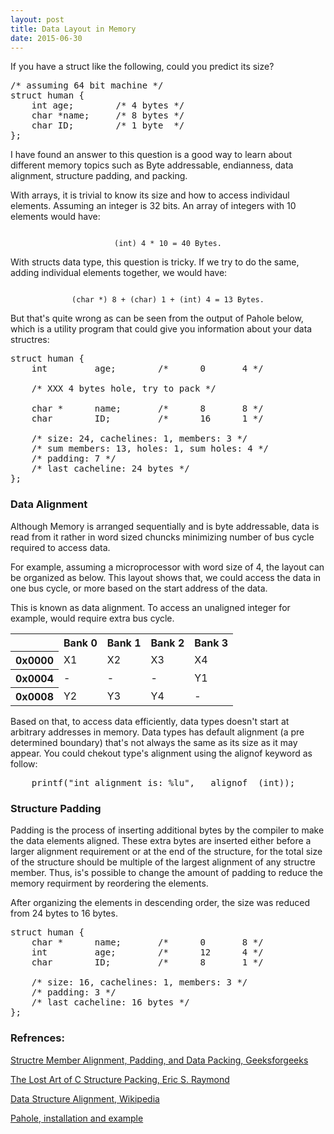 ```yaml
---
layout: post
title: Data Layout in Memory
date: 2015-06-30
---
```


If you have a struct like the following, could you predict its size?

<pre>
/* assuming 64 bit machine */
struct human {
    int age;        /* 4 bytes */
    char *name;     /* 8 bytes */
    char ID;        /* 1 byte  */
};
</pre>

I have found an answer to this question is a good way to learn about
different memory topics such as Byte addressable, endianness, data alignment, structure padding, and packing.

With arrays, it is trivial to know its size and how to access individaul elements. Assuming an integer is 32 bits.
An array of integers with 10 elements would have: 

<div align="center"><code>
(int) 4 * 10 = 40 Bytes.
</code></div>

With structs data type, this question is tricky. If we try to do the same, adding individual elements together, we would have:

<div align="center"><code>
(char *) 8 + (char) 1 + (int) 4 = 13 Bytes.
</code></div>

But that's quite wrong as can be seen from the output of Pahole below, 
which is a utility program that could give you information about your data structres:

<pre>
struct human {
    int         age;        /*      0       4 */

    /* XXX 4 bytes hole, try to pack */

    char *      name;       /*      8       8 */
    char        ID;         /*      16      1 */

    /* size: 24, cachelines: 1, members: 3 */
    /* sum members: 13, holes: 1, sum holes: 4 */
    /* padding: 7 */
    /* last cacheline: 24 bytes */
};
</pre>


### Data Alignment

Although Memory is arranged sequentially and is byte addressable, 
data is read from it rather in word sized chuncks minimizing number of bus cycle required to access data.

For example, assuming a microprocessor with word size of 4, the layout can be organized as below.
This layout shows that, we could access the data in one bus cycle, or more based on the start address of the data.

This is known as data alignment. 
To access an unaligned integer for example, would require extra bus cycle.

<table style="width:100%">
<tr>
    <th></th>
    <th>Bank 0</th>
    <th>Bank 1</th>
    <th>Bank 2</th>
    <th>Bank 3</th>
</tr>
<tr>
    <th>0x0000</th>
    <td>X1</td>
    <td>X2</td>
    <td>X3</td>
    <td>X4</td>
</tr>
<tr>
    <th>0x0004</th>
    <td>-</td>
    <td>-</td>
    <td>-</td>
    <td>Y1</td>
</tr>
<tr>
    <th>0x0008</th>
    <td>Y2</td>
    <td>Y3</td>
    <td>Y4</td>
    <td>-</td>
</tr>
</table>


<!-- what is alignment? -->
Based on that, to access data efficiently, data types doesn't start at arbitrary addresses in memory.
Data types has default alignment (a pre determined boundary) that's not always the same as its size as it may appear.
You could chekout type's alignment using the alignof keyword as follow:

<pre>
    printf("int alignment is: %lu", __alignof__(int));
</pre>


### Structure Padding

Padding is the process of inserting additional bytes by the compiler to make the data elements aligned.
These extra bytes are inserted either before a larger alignment requirement or at the end of the structure, 
for the total size of the structure should be multiple of the largest alignment of any structre member.
Thus, is's possible to change the amount of padding to reduce the memory requirment by reordering the elements.

After organizing the elements in descending order, the size was reduced from 24 bytes to 16 bytes.
<!-- packing ? -->
<pre>
struct human {
    char *      name;       /*      0       8 */
    int         age;        /*      12      4 */
    char        ID;         /*      8       1 */

    /* size: 16, cachelines: 1, members: 3 */
    /* padding: 3 */
    /* last cacheline: 16 bytes */
};
</pre>

### Refrences:

[Structre Member Alignment, Padding, and Data Packing, Geeksforgeeks](http://www.geeksforgeeks.org/structure-member-alignment-padding-and-data-packing/)

[The Lost Art of C Structure Packing, Eric S. Raymond](http://www.catb.org/esr/structure-packing/)

[Data Structure Alignment, Wikipedia](https://en.wikipedia.org/wiki/Data_structure_alignment)

[Pahole, installation and example](https://nenadsprojects.wordpress.com/tag/pahole/)

